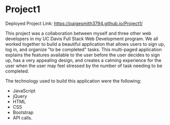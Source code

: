 # Project1

Deployed Project Link:
https://paigesmith3794.github.io/Project1/ 

This project was a collaboration between myself and three other web developers in my UC Davis Full Stack Web Development program. We all worked together to build a beautiful application that allows users to sign up, log in, and organize "to be completed" tasks. This multi-paged application explains the features available to the user before the user decides to sign up, has a very appealing design, and creates a calming experience for the user when the user may feel stressed by the number of task needing to be completed. 

The technology used to build this application were the following: 
- JavaScript
- jQuery
- HTML
- CSS
- Bootstrap
- API calls.
